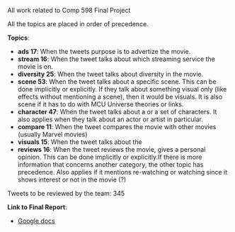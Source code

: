 All work related to Comp 598 Final Project

All the topics are placed in order of precedence.

**Topics**:
- **ads 17**: When the tweets purpose is to advertize the movie.
- **stream 16**: When the tweet talks about which streaming service the movie is on.
- **diversity 25**: When the tweet talks about diversity in the movie.
- **scene 53**: When the tweet talks about a specific scene. This can be done implicitly or explicitly. If they talk about something visual only (like effects without mentioning a scene), then it would be visuals. It is also scene if it has to do with MCU Universe theories or links.
- **character 47**: When the tweet talks about a or a set of characters. It also applies when they talk about an actor or artist in particular.
- **compare 11**: When the tweet compares the movie with other movies (usually Marvel movies)
- **visuals 15**: When the tweet talks about the
- **reviews 16**: When the tweet reviews the movie, gives a personal opinion. This can be done implicitly or explicitly.If there is more information that concerns another category, the other topic has precedence. Also applies if it mentions re-watching or watching since it shows interest or not in the movie (?)

Tweets to be reviewed by the team:
345

**Link to Final Report**:
- [Google docs](https://docs.google.com/document/d/1ySCLX1xK3YnZ7ufA0hrUhIm9_8G_bVkkpUacEgoSiBs/edit?usp=sharing)
